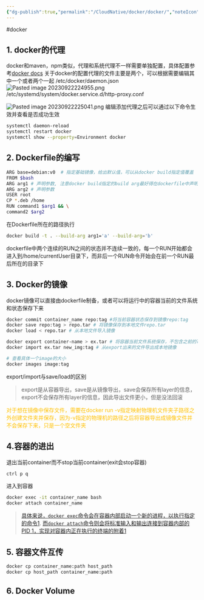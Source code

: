 ```yaml
---
{"dg-publish":true,"permalink":"/CloudNative/docker/docker/","noteIcon":"","created":"","updated":""}
---
```


#docker
## 1. docker的代理
docker和maven，npm类似，代理和系统代理不一样需要单独配置，具体配置参考[docker docs](https://docs.docker.com/config/daemon/systemd/#httphttps-proxy)
关于docker的配置代理的文件主要是两个，可以根据需要编辑其中一个或者两个一起
/etc/docker/daemon.json
![Pasted image 20230922224955.png](/img/user/pics/Pasted%20image%2020230922224955.png)
/etc/systemd/system/docker.service.d/http-proxy.conf

![Pasted image 20230922225041.png](/img/user/pics/Pasted%20image%2020230922225041.png)
编辑添加代理之后可以通过以下命令生效并查看是否成功生效

```bash
systemctl daemon-reload
systemctl restart docker
systemctl show --property=Environment docker
```

## 2. Dockerfile的编写
```bash
ARG base=debian:v0  # 指定基础镜像，给出默认值，可以从docker build指定值覆盖
FROM $bash
ARG arg1 # 声明参数, 注意docker build指定的build arg最好得在dockerfile中声明
ARG arg2 # 声明参数
USER root
CP *.deb /home
RUN command1 $arg1 && \
command2 $arg2
```
在Dockerfile所在的路径执行

```bash
docker build -t . --build-arg arg1='a' --build-arg='b'

```
dockerfile中两个连续的RUN之间的状态并不连续一致的，每一个RUN开始都会进入到/home/currentUser目录下，而非后一个RUN命令开始会在前一个RUN最后所在的目录下
## 3. Docker的镜像
docker镜像可以直接由dockerfile制备，或者可以将运行中的容器当前的文件系统和状态保存下来

```bash
docker commit container_name repo:tag #将当前容器状态保存到镜像repo:tag
docker save repo:tag > repo.tar # 将镜像保存到本地文件repo.tar
docker load < repo.tar # 从本地文件导入镜像

docker export container-name > ex.tar # 将容器当前文件系统保存，不包含之前的layer
docker import ex.tar new_img:tag # 从export出来的文件导出成本地镜像

# 查看具体一个image的大小
docker images image:tag 

```

export/import与save/load的区别
> export是从容器导出，save是从镜像导出，save会保存所有layer的信息，export不会保存所有layer的信息，因此导出文件更小，但是没法回滚

<font color="#ffc000">对于想在镜像中保存文件，需要在docker run -v指定映射物理机文件夹子路径之外创建文件夹并保存，因为-v指定的物理机的路径之后将容器导出成镜像文件并不会保存下来，只是一个空文件夹</font>
## 4.容器的进出

退出当前container而不stop当前container(exit会stop容器)

```bash
ctrl p q
```


进入到容器
```bash
docker exec -it container_name bash
docker attach container_name 
```
> [具体来说，`docker exec`命令会在容器内部启动一个新的进程，以执行指定的命令](https://www.zhihu.com/question/276485274)[1](https://www.zhihu.com/question/276485274). [而`docker attach`命令则会将标准输入和输出连接到容器内部的PID 1，实现对容器内正在执行的终端的附着](https://www.zhihu.com/question/276485274)[1](https://www.zhihu.com/question/276485274)

## 5. 容器文件互传

```bash
docker cp container_name:path host_path
docker cp host_path container_name:path
```

## 6. Docker Volume